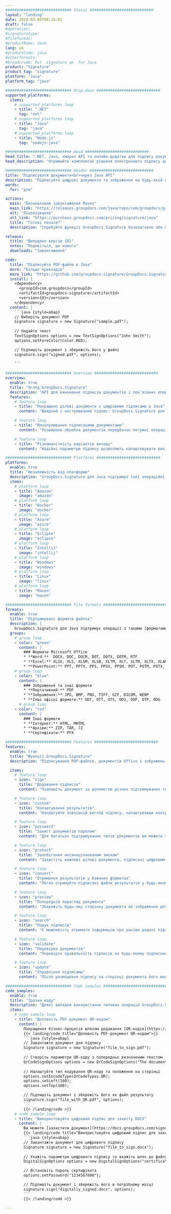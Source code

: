```yaml
---
############################# Static ############################
layout: "landing"
date: 2024-03-05T08:14:01
draft: false
#operation: 
#signaturetype: 
#fileformat: 
#productName: Java
lang: uk
#productCode: java
#otherformats: 
#breadcrumb: Put  signature on  for Java
product: "Signature"
product_tag: "signature"
platform: "Java"
platform_tag: "java"

############################# Drop-down ############################
supported_platforms:
  items:
    # supported_platforms loop
    - title: ".NET"
      tag: "net"
    # supported_platforms loop
    - title: "Java"
      tag: "java"
    # supported_platforms loop
    - title: "Node.js"
      tag: "nodejs-java"

############################# Head ############################
head_title: ".NET, Java, хмарні API та онлайн-додатки для підпису документів"
head_description: "Отримайте комплексне рішення електронного підпису документів для .NET, Java і хмарних програм. Підписуйте стандартні формати документів онлайн за допомогою простої функції перетягування"

############################# Header ############################
title: "Підписувати документи<br>через Java API"
description: "Підписуйте цифрові документи та зображення на будь-якій платформі за допомогою наших гнучких API та рішень на основі програм для програмістів і кінцевих користувачів."
words:
  for: "для"

actions:
  main: "Безкоштовне завантаження Maven"
  main_link: "https://releases.groupdocs.com/java/repo/com/groupdocs/groupdocs-signature/"
  alt: "Ліцензування"
  alt_link: "https://purchase.groupdocs.com/pricing/signature/java"
  title: "Готові почати?"
  description: "Спробуйте функції GroupDocs.Signature безкоштовно або подайте запит на ліцензію"

release:
  title: "Випущено версію {0}"
  notes: "Подивіться, що нового"
  downloads: "Завантаження"

code:
  title: "Підписуйте PDF-файли в Java"
  more: "Більше прикладів"
  more_link: "https://github.com/groupdocs-signature/GroupDocs.Signature-for-Java"
  install: |
    <dependency>
      <groupId>com.groupdocs</groupId>
      <artifactId>groupdocs-signature</artifactId>
      <version>{0}</version>
    </dependency>
  content: |
    ```java {style=abap}  
    // Виберіть документ PDF
    Signature signature = new Signature("sample.pdf");
    
    // Надайте текст
    TextSignOptions options = new TextSignOptions("John Smith");
    options.setForeColor(Color.RED);

    // Підпишіть документ і збережіть його у файлі
    signature.sign("signed.pdf", options);
    
    ```

############################# Overview ############################
overview:
  enable: true
  title: "Огляд GroupDocs.Signature"
  description: "API для виконання підписів документів і пов’язаних операцій у програмах Java"
  features:
    # feature loop
    - title: "Покращено ділові документи з цифровими підписами в Java"
      content: "Швидкий і настроюваний підпис: GroupDocs.Signature для Java пропонує широкий вибір цифрових підписів для PDF-файлів, зображень і документів Office. Ви можете використовувати текст, штрих-коди, QR-коди, цифрові сертифікати, зображення або приховані метадані. Оформлення документів відбувається швидко та ефективно."

    # feature loop
    - title: "Маніпулювання підписаними документами"
      content: "Розширена обробка документів передбачає потужні операції над підписаними документами за допомогою GroupDocs.Signature для Java. Ви можете шукати та перевіряти підписи, додані до ділових документів, використовуючи різні корисні критерії. Крім того, ви можете отримати доступ до детальної інформації про документ або отримати попередні зображення його сторінок."

    # feature loop
    - title: "Різноманітність варіантів виходу"
      content: "Надійні параметри підпису дозволяють налаштовувати вихід для документів, підписаних за допомогою GroupDocs.Signature для Java. Ви можете точно розмістити будь-який підпис на будь-якій сторінці документа та різними способами налаштувати його вигляд. Java API підтримує збереження підписаних бізнес-документів у численних підтримуваних форматах і надає параметри для їх захисту паролями."

############################# Platforms ############################
platforms:
  enable: true
  title: "Незалежність від платформи"
  description: "GroupDocs.Signature для Java підтримує такі операційні системи, фреймворки та менеджери пакетів"
  items:
    # platform loop
    - title: "Amazon"
      image: "amazon"
    # platform loop
    - title: "Docker"
      image: "docker"
    # platform loop
    - title: "Azure"
      image: "azure"
    # platform loop
    - title: "Eclipse"
      image: "eclipse"
    # platform loop
    - title: "IntelliJ"
      image: "intellij"
    # platform loop
    - title: "Windows"
      image: "windows"
    # platform loop
    - title: "Linux"
      image: "linux"
    # platform loop
    - title: "Maven"
      image: "maven"

############################# File formats ############################
formats:
  enable: true
  title: "Підтримувані формати файлів"
  description: |
    GroupDocs.Signature для Java підтримує операції з такими [форматами файлів](https://docs.groupdocs.com/signature/java/supported-document-formats/).
  groups:
    # group loop
    - color: "green"
      content: |
        ### Формати Microsoft Office
        * **Word:**  DOCX, DOC, DOCM, DOT, DOTX, DOTM, RTF
        * **Excel:** XLSX, XLS, XLSM, XLSB, XLTM, XLT, XLTM, XLTX, XLAM, SXC, SpreadsheetML
        * **PowerPoint:** PPT, PPTX, PPS, PPSX, PPSM, POT, POTM, POTX, PPTM
    # group loop
    - color: "blue"
      content: |
        ### Зображення та інші формати
        * **Портативний:** PDF
        * **Зображення:** JPG, BMP, PNG, TIFF, GIF, DICOM, WEBP
        * **Інші офісні формати:** ODT, OTT, OTS, ODS, ODP, OTP, ODG
      # group loop
    - color: "red"
      content: |
        ### Інші формати
        * **Інтернет:** HTML, MHTML
        * **Архіви:** ZIP, TAR, 7Z
        * **Сертифікати:** PFX

############################# Features ############################
features:
  enable: true
  title: "Функції GroupDocs.Signature"
  description: "Підписування PDF-файлів, документів Office і зображень за допомогою цифрових підписів"

  items:
    # feature loop
    - icon: "sign"
      title: "Додавання підписів"
      content: "Підпишіть документ за допомогою різних підтримуваних типів підписів, розмістивши цифровий підпис точно в будь-якому місці на будь-якій сторінці."

    # feature loop
    - icon: "custom"
      title: "Налаштування результатів"
      content: "Налаштуйте зовнішній вигляд підпису, налаштувавши колір, шрифт, рамку, поворот та інші функції, щоб досягти бажаного результату."

    # feature loop
    - icon: "password"
      title: "Захист документів паролем"
      content: "Для багатьох підтримуваних типів документів ви можете захистити підписаний документ паролем."

    # feature loop
    - icon: "protect"
      title: "Запобігання несанкціонованим змінам"
      content: "Захистіть важливі ділові документи, підписані цифровим сертифікатом, від несанкціонованих змін."

    # feature loop
    - icon: "convert"
      title: "Отримання результатів у бажаних форматах"
      content: "Легко отримуйте підписані файли результатів у будь-якому підтримуваному форматі. Ви також можете легко конвертувати документи MS Word у PDF."

    # feature loop
    - icon: "preview"
      title: "Попередній перегляд документа"
      content: "Збережіть будь-яку сторінку документа як зображення для подальшої обробки."

    # feature loop
    - icon: "search"
      title: "Пошук підписів"
      content: "Є можливість отримати інформацію про раніше додані підписи в окремих документах."

    # feature loop
    - icon: "validate"
      title: "Перевірка документів"
      content: "Перевірте правильність підписів на будь-якому підписаному документі."

    # feature loop
    - icon: "update"
      title: "Управління підписами"
      content: "Після розміщення підпису на сторінці документа його можна видалити, перемістити або оновити за потреби."

############################# Code samples ############################
code_samples:
  enable: true
  title: "Зразки коду"
  description: "Деякі випадки використання типових операцій GroupDocs.Signature для Java"
  items:
    # code sample loop
    - title: "Доповніть PDF-документ QR-кодом"
      content: |
        Покращення бізнес-процесів шляхом додавання [QR-кодів](https://docs.groupdocs.com/signature/java/esign-document-with-qr-code-signature/) до певних сторінок PDF-документів може бути цінним. Є приклад того, як додати QR-код за допомогою GroupDocs.Signature для Java.
        {{< landing/code title="Доповніть PDF-документ QR-кодом">}}
        ```java {style=abap}
        // Завантажте документ для підпису
        Signature signature = new Signature("file_to_sign.pdf");
        
        // Створіть параметри QR-коду з попередньо визначеним текстом
        QrCodeSignOptions options = new QrCodeSignOptions("The document is approved by John Smith");
        
        // Налаштуйте тип кодування QR-коду та положення на сторінці
        options.setEncodeType(QrCodeTypes.QR);
        options.setLeft(100);
        options.setTop(100);

        // Підпишіть документ і збережіть його як файл результату
        signature.sign("file_with_QR.pdf", options);
        ```
        {{< /landing/code >}}
    # code sample loop
    - title: "Використовуйте цифровий підпис для захисту DOCX"
      content: |
        Ви можете [захистити документ](https://docs.groupdocs.com/signature/java/esign-document-with-digital-signature/) за допомогою особистих або корпоративних підписів, які зберігаються як цифрові сертифікати. Документи, закріплені сертифікатом, не можуть бути змінені без втрати підпису.
        {{< landing/code title="Використовуйте цифровий підпис для захисту DOCX">}}
        ```java {style=abap}   
        // Завантажте документ для цифрового підпису
        Signature signature = new Signature("file_to_sign.docx");
        
        // Укажіть параметри цифрового підпису та вкажіть шлях до файлу сертифіката
        DigitalSignOptions options = new DigitalSignOptions("certificate.pfx");

        // Встановіть пароль сертифіката
        options.setPassword("1234567890");

        // Підпишіть документ і збережіть його в потрібному місці
        signature.sign("digitally_signed.docx", options);
        ```
        {{< /landing/code >}}

---
```


